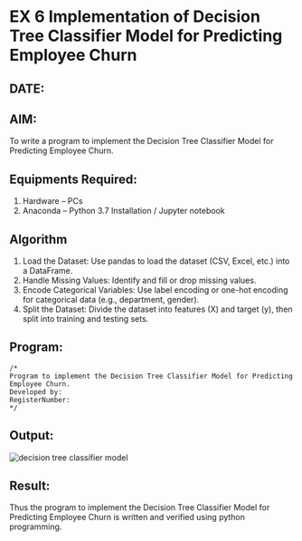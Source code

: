 # EX 6 Implementation of Decision Tree Classifier Model for Predicting Employee Churn
## DATE:
## AIM:
To write a program to implement the Decision Tree Classifier Model for Predicting Employee Churn.

## Equipments Required:
1. Hardware – PCs
2. Anaconda – Python 3.7 Installation / Jupyter notebook

## Algorithm
1. Load the Dataset: Use pandas to load the dataset (CSV, Excel, etc.) into a DataFrame.
2. Handle Missing Values: Identify and fill or drop missing values.
3. Encode Categorical Variables: Use label encoding or one-hot encoding for categorical data
(e.g., department, gender).
4. Split the Dataset: Divide the dataset into features (X) and target (y), then split into training and
testing sets.

## Program:
```
/*
Program to implement the Decision Tree Classifier Model for Predicting Employee Churn.
Developed by: 
RegisterNumber:  
*/
```

## Output:
![decision tree classifier model](sam.png)


## Result:
Thus the program to implement the  Decision Tree Classifier Model for Predicting Employee Churn is written and verified using python programming.

